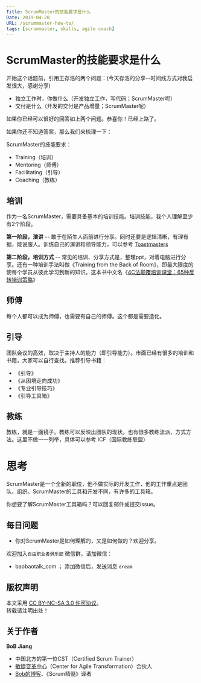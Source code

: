 ```yaml
---
Title: ScrumMaster的技能要求是什么
Date: 2019-04-20
URL: /scrummaster-how-to/ 
tags: [scrummaster, skills, agile coach]
---
```


# ScrumMaster的技能要求是什么

开始这个话题前，引用王存浩的两个问题：(今天存浩的分享--时间线方式对我启发很大，感谢分享)
- 独立工作时，你做什么（开发独立工作，写代码；ScrumMaster呢）
- 交付是什么（开发的交付是产品增量；ScrumMaster呢）

如果你已经可以很好的回答如上两个问题。恭喜你！已经上路了。

如果你还不知道答案，那么我们来梳理一下：

ScrumMaster的技能要求：

- Training（培训）
- Mentoring（师傅）
- Facilitating（引导）
- Coaching（教练）

## 培训
作为一名ScrumMaster，需要具备基本的培训技能。培训技能，我个人理解至少有2个阶段。

**第一阶段，演讲** -- 敢于在陌生人面前进行分享。同时还要是逻辑清晰，有理有据，能说服人。训练自己的演讲和领导能力，可以参考 [Toastmasters](https://www.toastmasters.org/)

**第二阶段，培训方式** -- 常见的培训、分享方式是，整理ppt，对着电脑进行分享。还有一种培训手法叫做《Training from the Back of Room》，即最大限度的使每个学员从彼此学习到新的知识。这本书中文名《[4C法颠覆培训课堂：65种反转培训策略](https://item.jd.com/11744034.html)》

## 师傅
每个人都可以成为师傅，也需要有自己的师傅。这个都是需要造化。

## 引导
团队会议的高效，取决于主持人的能力（即引导能力）。市面已经有很多的培训和书籍，大家可以自行查找。推荐引导书籍：
- 《引导》
- 《从困境走向成功》
- 《专业引导技巧》
- 《引导工具箱》

## 教练
教练，就是一面镜子。教练可以反映出团队的现状。也有很多教练流派，方式方法。这里不做一一列举，具体可以参考 ICF（国际教练联盟）

# 思考
ScrumMaster是一个全新的职位，他不做实际的开发工作，他的工作重点是团队、组织。ScrumMaster的工具和开发不同，有许多的工具箱。

你想要了解ScrumMaster工具箱吗？可以回复邮件或提交issue。

## 每日问题
- 你对ScrumMaster是如何理解的，又是如何做的？欢迎分享。

欢迎加入`自由职业者俱乐部` 微信群，请加微信：

- baobaotalk_com  ； 添加微信后，发送消息 `dream`

## 版权声明

本文采用 [CC BY-NC-SA 3.0 许可协议](https://creativecommons.org/licenses/by-nc-sa/3.0/deed.zh)。  
转载请注明出处！

## 关于作者

**BoB Jiang**

- 中国北方的第一位CST（Certified Scrum Trainer）  
- [敏捷变革中心](https://www.c4at.cn/)（Center for Agile Transformation）合伙人  
- [Bob的博客](https://www.bobjiang.com)、《Scrum精髓》译者
